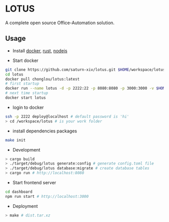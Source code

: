 # LOTUS

A complete open source Office-Automation solution.

## Usage

-   Install [docker](doc/DOCKER.md), [rust](doc/RUST.md), [nodejs](doc/NODEJS.md)

-   Start docker

```bash
git clone https://github.com/saturn-xiv/lotus.git $HOME/workspace/lotus # or your fork repo
cd lotus
docker pull chonglou/lotus:latest
# first startup
docker run --name lotus -d -p 2222:22 -p 8080:8080 -p 3000:3000 -v $HOME/.ssh:/home/deploy/.ssh -v $HOME/workspace:/workspace chonglou/lotus:latest
# next time startup
docker start lotus
```

-   login to docker

```bash
ssh -p 2222 deploy@localhost # default password is 'hi'
> cd /workspace/lotus # is your work folder
```

-   install dependencies packages

```bash
make init
```

-   Development

```bash
> cargo build
> ./target/debug/lotus generate:config # generate config.toml file
> ./target/debug/lotus database:migrate # create database tables
> cargo run # http://localhost:8080
```

-   Start frontend server

```bash
cd dashboard
npm run start # http://localhost:3000
```

-   Deployment

```bash
> make # dist.tar.xz
```
